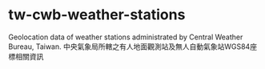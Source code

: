 tw-cwb-weather-stations
=======================

Geolocation data of weather stations administrated by Central Weather Bureau, Taiwan. 中央氣象局所轄之有人地面觀測站及無人自動氣象站WGS84座標相關資訊
